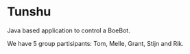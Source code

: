 # Tunshu 
Java based application to control a BoeBot.

We have 5 group partisipants: Tom, Melle, Grant, Stijn and Rik.
